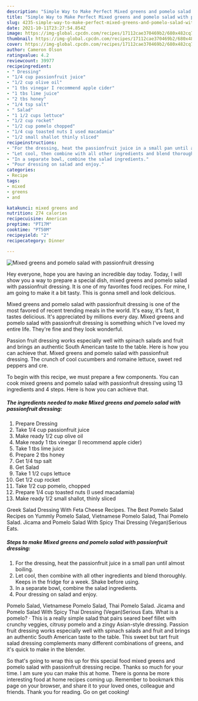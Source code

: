 ```yaml
---
description: "Simple Way to Make Perfect Mixed greens and pomelo salad with passionfruit dressing"
title: "Simple Way to Make Perfect Mixed greens and pomelo salad with passionfruit dressing"
slug: 4235-simple-way-to-make-perfect-mixed-greens-and-pomelo-salad-with-passionfruit-dressing
date: 2021-10-11T23:27:54.854Z
image: https://img-global.cpcdn.com/recipes/17112cae370469b2/680x482cq70/mixed-greens-and-pomelo-salad-with-passionfruit-dressing-recipe-main-photo.jpg
thumbnail: https://img-global.cpcdn.com/recipes/17112cae370469b2/680x482cq70/mixed-greens-and-pomelo-salad-with-passionfruit-dressing-recipe-main-photo.jpg
cover: https://img-global.cpcdn.com/recipes/17112cae370469b2/680x482cq70/mixed-greens-and-pomelo-salad-with-passionfruit-dressing-recipe-main-photo.jpg
author: Cameron Olson
ratingvalue: 4.2
reviewcount: 39977
recipeingredient:
- " Dressing"
- "1/4 cup passionfruit juice"
- "1/2 cup olive oil"
- "1 tbs vinegar I recommend apple cider"
- "1 tbs lime juice"
- "2 tbs honey"
- "1/4 tsp salt"
- " Salad"
- "1 1/2 cups lettuce"
- "1/2 cup rocket"
- "1/2 cup pomelo chopped"
- "1/4 cup toasted nuts I used macadamia"
- "1/2 small shallot thinly sliced"
recipeinstructions:
- "For the dressing, heat the passionfruit juice in a small pan until almost boiling."
- "Let cool, then combine with all other ingredients and blend thoroughly. Keeps in the fridge for a week. Shake before using."
- "In a separate bowl, combine the salad ingredients."
- "Pour dressing on salad and enjoy."
categories:
- Recipe
tags:
- mixed
- greens
- and

katakunci: mixed greens and 
nutrition: 274 calories
recipecuisine: American
preptime: "PT17M"
cooktime: "PT50M"
recipeyield: "2"
recipecategory: Dinner

---
```



![Mixed greens and pomelo salad with passionfruit dressing](https://img-global.cpcdn.com/recipes/17112cae370469b2/680x482cq70/mixed-greens-and-pomelo-salad-with-passionfruit-dressing-recipe-main-photo.jpg)

Hey everyone, hope you are having an incredible day today. Today, I will show you a way to prepare a special dish, mixed greens and pomelo salad with passionfruit dressing. It is one of my favorites food recipes. For mine, I am going to make it a bit tasty. This is gonna smell and look delicious.

Mixed greens and pomelo salad with passionfruit dressing is one of the most favored of recent trending meals in the world. It's easy, it's fast, it tastes delicious. It's appreciated by millions every day. Mixed greens and pomelo salad with passionfruit dressing is something which I've loved my entire life. They're fine and they look wonderful.

Passion fruit dressing works especially well with spinach salads and fruit and brings an authentic South American taste to the table. Here is how you can achieve that. Mixed greens and pomelo salad with passionfruit dressing. The crunch of cool cucumbers and romaine lettuce, sweet red peppers and cre.


To begin with this recipe, we must prepare a few components. You can cook mixed greens and pomelo salad with passionfruit dressing using 13 ingredients and 4 steps. Here is how you can achieve that.

<!--inarticleads1-->

##### The ingredients needed to make Mixed greens and pomelo salad with passionfruit dressing:

1. Prepare  Dressing
1. Take 1/4 cup passionfruit juice
1. Make ready 1/2 cup olive oil
1. Make ready 1 tbs vinegar (I recommend apple cider)
1. Take 1 tbs lime juice
1. Prepare 2 tbs honey
1. Get 1/4 tsp salt
1. Get  Salad
1. Take 1 1/2 cups lettuce
1. Get 1/2 cup rocket
1. Take 1/2 cup pomelo, chopped
1. Prepare 1/4 cup toasted nuts (I used macadamia)
1. Make ready 1/2 small shallot, thinly sliced


Greek Salad Dressing With Feta Cheese Recipes. The Best Pomelo Salad Recipes on Yummly Pomelo Salad, Vietnamese Pomelo Salad, Thai Pomelo Salad. Jicama and Pomelo Salad With Spicy Thai Dressing (Vegan)Serious Eats. 

<!--inarticleads2-->

##### Steps to make Mixed greens and pomelo salad with passionfruit dressing:

1. For the dressing, heat the passionfruit juice in a small pan until almost boiling.
1. Let cool, then combine with all other ingredients and blend thoroughly. Keeps in the fridge for a week. Shake before using.
1. In a separate bowl, combine the salad ingredients.
1. Pour dressing on salad and enjoy.


Pomelo Salad, Vietnamese Pomelo Salad, Thai Pomelo Salad. Jicama and Pomelo Salad With Spicy Thai Dressing (Vegan)Serious Eats. What is a pomelo? · This is a really simple salad that pairs seared beef fillet with crunchy veggies, citrusy pomelo and a zingy Asian-style dressing. Passion fruit dressing works especially well with spinach salads and fruit and brings an authentic South American taste to the table. This sweet but tart fruit salad dressing complements many different combinations of greens, and it&#39;s quick to make in the blender. 

So that's going to wrap this up for this special food mixed greens and pomelo salad with passionfruit dressing recipe. Thanks so much for your time. I am sure you can make this at home. There is gonna be more interesting food at home recipes coming up. Remember to bookmark this page on your browser, and share it to your loved ones, colleague and friends. Thank you for reading. Go on get cooking!
